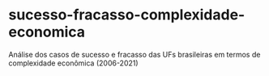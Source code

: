 # sucesso-fracasso-complexidade-economica
Análise dos casos de sucesso e fracasso das UFs brasileiras em termos de complexidade econômica (2006-2021)
